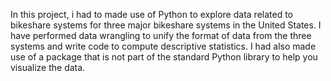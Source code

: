 In this project, i had to made use of Python to explore data related to bikeshare systems for three major bikeshare systems in the United States. I have performed data wrangling to unify the format of data from the three systems and write code to compute descriptive statistics. I had also made use of a package that is not part of the standard Python library to help you visualize the data.
